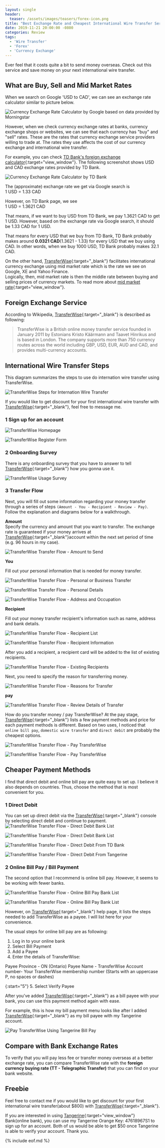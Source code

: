 ```yaml
---
layout: single
header: 
  teaser: /assets/images/teasers/forex-icon.png
title: "Best Exchange Rate and Cheapest International Wire Transfer Service"
date: 2019-11-21 20:00:00 -0800
categories: Review
tags: 
  - 'Wire Transfer'
  - 'Forex'
  - 'Currency Exchange'
---
```

Ever feel that it costs quite a bit to send money overseas. Check out this service and save money on your next international wire transfer.

## What are Buy, Sell and Mid Market Rates
When we search on Google 'USD to CAD', we can see an exchange rate calculator similar to picture below. 

![Currency Exchange Rate Calculator by Google based on data provided by Morningstar](/assets/images/2019-11-21-best-exchange-rate-and-cheapest-international-wire-transfer-service/exchange-rate-on-google-search-morningstar.png)

However, when we check currency exchange rates at banks, currency exchange shops or websites, we can see that each currency has "buy" and "sell" rates. These are the rates that currency exchange service providers willing to trade at. The rates they use affects the cost of our currency exchange and international wire transfer. 

For example, you can check [TD Bank's foreign exchange calculator](https://tool.td.com/fxcal/#/fxcalculator){:target="view_window"}. The following screenshot shows USD and CAD exchange rates provided by TD Bank.

![Currency Exchange Rate Calculator by TD Bank](/assets/images/2019-11-21-best-exchange-rate-and-cheapest-international-wire-transfer-service/td-bank-exchange-rate-calculator.png)

The (approximate) exchange rate we get via Google search is     
1 USD = 1.33 CAD    

However, on TD Bank page, we see  
1 USD = 1.3621 CAD    

That means, if we want to buy USD from TD Bank, we pay 1.3621 CAD to get 1 USD. However, based on the exchange rate via Google search, it should be 1.33 CAD for 1 USD. 

That means for every USD that we buy from TD Bank, TD Bank probably makes around **0.0321 CAD**(1.3621 - 1.33) for every USD that we buy using CAD. In other words, when we buy 1000 USD, TD Bank probably makes 32.1 CAD.

On the other hand, [TransferWise](http://bit.ly/jun-forex){:target="_blank"} facilitates international currency exchange using mid market rate which is the rate we see on Google, XE and Yahoo Finance.   
Logically, then, mid market rate is then the middle rate between buying and selling prices of currency markets. To read more about [mid market rate](https://transferwise.com/gb/mid-market-rate){:target="view_window"}.

## Foreign Exchange Service
According to Wikipedia, [TransferWise](http://bit.ly/jun-transferwise){:target="_blank"} is described as following:  

> TransferWise is a British online money transfer service founded in January 2011 by Estonians Kristo Käärmann and Taavet Hinrikus and is based in London. The company supports more than 750 currency routes across the world including GBP, USD, EUR, AUD and CAD, and provides multi-currency accounts.

## International Wire Transfer Steps
This diagram summarizes the steps to use do internation wire transfer using TransferWise.  

![TransferWise Steps for Internation Wire Transfer](/assets/images/2019-11-21-best-exchange-rate-and-cheapest-international-wire-transfer-service/transferwise-steps-for-internationational-wire-transfer.png)

If you would like to get discount for your first international wire transfer with [TransferWise](http://bit.ly/jun-forex){:target="_blank"}, feel free to message me.  

### 1 Sign up for an account
![TransferWise Homepage](/assets/images/2019-11-21-best-exchange-rate-and-cheapest-international-wire-transfer-service/transferwise-homepage-and-register.png)

![TransferWise Register Form](/assets/images/2019-11-21-best-exchange-rate-and-cheapest-international-wire-transfer-service/transferwise-signup-form.png)

### 2 Onboarding Survey
There is any onboarding survey that you have to answer to tell [TransferWise](http://bit.ly/jun-forex){:target="_blank"} how you gonna use it.  

![TransferWise Usage Survey](/assets/images/2019-11-21-best-exchange-rate-and-cheapest-international-wire-transfer-service/transferwise-usage-survey.png)

### 3 Transfer Flow
Next, you will fill out some information regarding your money transfer through a series of steps `(Amount - You - Recipient - Review - Pay)`. Follow the explanation and diagrams below for a walkthrough.  

**Amount**  
Specify the currency and amount that you want to transfer. The exchange rate is guaranteed if your money arrives at [TransferWise](http://bit.ly/jun-forex){:target="_blank"}account within the next set period of time (e.g. 96 hours in my case).   

![TransferWise Transfer Flow - Amount to Send](/assets/images/2019-11-21-best-exchange-rate-and-cheapest-international-wire-transfer-service/transferwise-transfer-flow-amount-to-send.png)

**You**    

Fill out your personal information that is needed for money transfer.  

![TransferWise Transfer Flow - Personal or Business Transfer](/assets/images/2019-11-21-best-exchange-rate-and-cheapest-international-wire-transfer-service/transferwise-transfer-flow-personal-or-business-transfer.png)

![TransferWise Transfer Flow - Personal Details](/assets/images/2019-11-21-best-exchange-rate-and-cheapest-international-wire-transfer-service/transferwise-transfer-flow-fill-in-personal-details.png)

![TransferWise Transfer Flow - Address and Occupation](/assets/images/2019-11-21-best-exchange-rate-and-cheapest-international-wire-transfer-service/transferwise-transfer-flow-personal-details.png)

**Recipient**   

Fill out your money transfer recipient's information such as name, address and bank details.    

![TransferWise Transfer Flow - Recipient List](/assets/images/2019-11-21-best-exchange-rate-and-cheapest-international-wire-transfer-service/transferwise-transfer-flow-recipient-list.png)

![TransferWise Transfer Flow - Recipient Information](/assets/images/2019-11-21-best-exchange-rate-and-cheapest-international-wire-transfer-service/transferwise-transfer-flow-recipient-information.png)

After you add a recipient, a recipient card will be added to the list of existing recipients.

![TransferWise Transfer Flow - Existing Recipients](/assets/images/2019-11-21-best-exchange-rate-and-cheapest-international-wire-transfer-service/transferwise-transfer-flow-recipient-added.png)

Next, you need to specify the reason for transferring money. 

![TransferWise Transfer Flow - Reasons for Transfer](/assets/images/2019-11-21-best-exchange-rate-and-cheapest-international-wire-transfer-service/transferwise-transfer-flow-transfer-reasons.png)

**pay**

![TransferWise Transfer Flow - Review Details of Transfer](/assets/images/2019-11-21-best-exchange-rate-and-cheapest-international-wire-transfer-service/transferwise-transfer-flow-review-details-of-transfer.png)

How do you transfer money / pay TransferWise? At the pay stage, [TransferWise](http://bit.ly/jun-forex){:target="_blank"} lists a few payment methods and price for each payment methods is different. Based on two uses, I noticed that `online bill pay`, `domestic wire transfer` and `direct debit` are probably the cheapest options.  

![TransferWise Transfer Flow - Pay TransferWise](/assets/images/2019-11-21-best-exchange-rate-and-cheapest-international-wire-transfer-service/transferwise-transfer-flow-pay-transferwise.png)

![TransferWise Transfer Flow - Pay TransferWise](/assets/images/2019-11-21-best-exchange-rate-and-cheapest-international-wire-transfer-service/transferwise-transfer-flow-pay-transferwise-2.png)

## Cheaper Payment Methods
I find that direct debit and online bill pay are quite easy to set up. I believe it also depends on countries. Thus, choose the method that is most convenient for you.  

### 1 Direct Debit
You can set up direct debit via the [TransferWise](http://bit.ly/jun-forex){:target="_blank"} console by selecting direct debit and continue to payment.  
![TransferWise Transfer Flow - Direct Debit Bank List](/assets/images/2019-11-21-best-exchange-rate-and-cheapest-international-wire-transfer-service/transferwise-transfer-flow-direct-debit-bank-list.png)

![TransferWise Transfer Flow - Direct Debit Bank List](/assets/images/2019-11-21-best-exchange-rate-and-cheapest-international-wire-transfer-service/transferwise-transfer-flow-direct-debit-bank-list-2.png)

![TransferWise Transfer Flow - Direct Debit From TD Bank](/assets/images/2019-11-21-best-exchange-rate-and-cheapest-international-wire-transfer-service/transferwise-transfer-flow-direct-debit-from-td-bank.png)


![TransferWise Transfer Flow - Direct Debit From Tangerine](/assets/images/2019-11-21-best-exchange-rate-and-cheapest-international-wire-transfer-service/transferwise-transfer-flow-direct-debit-from-tangerine-bank.png)

### 2 Online Bill Pay / Bill Payment
The second option that I recommend is online bill pay. However, it seems to be working with fewer banks. 

![TransferWise Transfer Flow - Online Bill Pay Bank List](/assets/images/2019-11-21-best-exchange-rate-and-cheapest-international-wire-transfer-service/transferwise-transfer-flow-online-bill-pay-bank-list.png)

![TransferWise Transfer Flow - Online Bill Pay Bank List](/assets/images/2019-11-21-best-exchange-rate-and-cheapest-international-wire-transfer-service/transferwise-transfer-flow-online-bill-pay-using-tangerine-bank.png)

However, on [TransferWise](http://bit.ly/jun-transferwise){:target="_blank"} help page, it lists the steps needed to add TransferWise as a payee. I will list here for your convenience. 

The usual steps for online bill pay are as following:  

1. Log in to your online bank
2. Select Bill Payment 
3. Add a Payee
4. Enter the details of TransferWise:

Payee Province - ON (Ontario)
Payee Name - TransferWise
Account number- Your TransferWise membership number (Starts with an uppercase P, no spaces or dashes)  

{:start="5"}
5. Select Verify Payee

After you've added [TransferWise](http://bit.ly/jun-transferwise){:target="_blank"} as a bill payee with your bank, you can use this payment method again with ease.

For example, this is how my bill payment menu looks like after I added [TransferWise](http://bit.ly/jun-forex){:target="_blank"} as my bill payee with my Tangerine account.

![Pay TransferWise Using Tangerine Bill Pay](/assets/images/2019-11-21-best-exchange-rate-and-cheapest-international-wire-transfer-service/tangerine-bill-payment-menu-after-adding-transferwise-as-bill-payee.png)

## Compare with Bank Exchange Rates
To verify that you will pay less fee or transfer money overseas at a better exchange rate, you can compare TransferWise rate with the **foreign currency buying rate (TT - Telegraphic Transfer)** that you can find on your bank website.

## Freebie
Feel free to contact me if you would like to get discount for your first international wire transfer(about $800) with [TransferWise](http://bit.ly/jun-forex){:target="_blank"}. 

If you are interested in using [Tangerine](https://www.tangerine.ca/en){:target="view_window"} Bank(online bank), you can use my Tangerine Orange Key: 47618967S1 to sign up for an account. Both of us would be able to get $50 once Tangerine is able to verify your account. Thank you.   

{% include eof.md %}